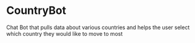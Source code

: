 # CountryBot
Chat Bot that pulls data about various countries and helps the user select which country they would like to move to most

